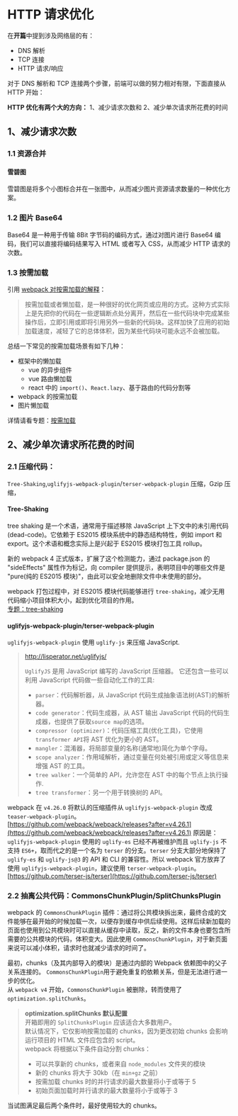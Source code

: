 # HTTP 请求优化

在**开篇**中提到涉及网络层的有：

- DNS 解析
- TCP 连接
- HTTP 请求/响应

对于 DNS 解析和 TCP 连接两个步骤，前端可以做的努力相对有限，下面直接从 HTTP 开始：

**HTTP 优化有两个大的方向：**
1、减少请求次数和 2、减少单次请求所花费的时间

## 1、减少请求次数

### 1.1 资源合并

#### 雪碧图

雪碧图是将多个小图标合并在一张图中，从而减少图片资源请求数量的一种优化方案。

### 1.2 图片 Base64

Base64 是一种用于传输 8Bit 字节码的编码方式，通过对图片进行 Base64 编码，我们可以直接将编码结果写入 HTML 或者写入 CSS，从而减少 HTTP 请求的次数。

### 1.3 按需加载

引用 [webpack 对按需加载的解释](https://v4.webpack.js.org/guides/lazy-loading/)：

> 按需加载或者懒加载，是一种很好的优化网页或应用的方式。这种方式实际上是先把你的代码在一些逻辑断点处分离开，然后在一些代码块中完成某些操作后，立即引用或即将引用另外一些新的代码块。这样加快了应用的初始加载速度，减轻了它的总体体积，因为某些代码块可能永远不会被加载。

总结一下常见的按需加载场景有如下几种：

- 框架中的懒加载
  - vue 的异步组件
  - vue 路由懒加载
  - react 中的 `import()`、`React.lazy`、基于路由的代码分割等
- webpack 的按需加载
- 图片懒加载

详情请看专题：[按需加载](https://github.com/lazyken/blog/blob/master/%E4%B8%93%E9%A2%98%E7%B3%BB%E5%88%97/%E6%8C%89%E9%9C%80%E5%8A%A0%E8%BD%BD.md)

## 2、减少单次请求所花费的时间

### 2.1 压缩代码：

`Tree-Shaking`,`uglifyjs-webpack-plugin`/`terser-webpack-plugin` 压缩，Gzip 压缩，

#### Tree-Shaking

tree shaking 是一个术语，通常用于描述移除 JavaScript 上下文中的未引用代码(dead-code)。它依赖于 ES2015 模块系统中的静态结构特性，例如 import 和 export。这个术语和概念实际上是兴起于 ES2015 模块打包工具 rollup。

新的 webpack 4 正式版本，扩展了这个检测能力，通过 package.json 的 "sideEffects" 属性作为标记，向 compiler 提供提示，表明项目中的哪些文件是 "pure(纯的 ES2015 模块)"，由此可以安全地删除文件中未使用的部分。

webpack 打包过程中，对 ES2015 模块代码能够进行 `tree-shaking`，减少无用代码缩小项目体积大小，起到优化项目的作用。  
[专题：tree-shaking](https://github.com/lazyken/blog/blob/master/%E4%B8%93%E9%A2%98%E7%B3%BB%E5%88%97/Tree-Shaking.md)

#### uglifyjs-webpack-plugin/terser-webpack-plugin

`uglifyjs-webpack-plugin` 使用 `uglify-js` 来压缩 JavaScript.

> http://lisperator.net/uglifyjs/
>
> `UglifyJS` 是用 JavaScript 编写的 JavaScript 压缩器。 它还包含一些可以利用 JavaScript 代码做一些自动化工作的工具:
>
> - `parser`：代码解析器，从 JavaScript 代码生成抽象语法树(AST)的解析器。
> - `code generator`：代码生成器，从 AST 输出 JavaScript 代码的代码生成器，也提供了获取`source map`的选项。
> - `compressor (optimizer)`：代码压缩工具(优化工具)，它使用`transformer API`将 AST 优化为更小的 AST。
> - `mangler`：混淆器，将局部变量的名称(通常地)简化为单个字母。
> - `scope analyzer`：作用域解析，通过变量在何处被引用或定义等信息来增强 AST 的工具。
> - `tree walker`：一个简单的 API，允许您在 AST 中的每个节点上执行操作.
> - `tree transformer`：另一个用于转换树的 API。

webpack 在 `v4.26.0` 将默认的压缩插件从 `uglifyjs-webpack-plugin` 改成 `teaser-webpack-plugin`。  
[https://github.com/webpack/webpack/releases?after=v4.26.1](https://github.com/webpack/webpack/releases?after=v4.26.1)
原因是：`uglifyjs-webpack-plugin` 使用的 `uglify-es` 已经不再被维护而且 `uglify-js` 不支持 `ES6+`，取而代之的是一个名为 `terser` 的分支。`terser` 分支大部分地保持了 `uglify-es` 和 `uglify-js@3` 的 API 和 CLI 的兼容性。所以 webpack 官方放弃了使用 `uglifyjs-webpack-plugin`，建议使用 `terser-webpack-plugin`。  
[https://github.com/terser-js/terser](https://github.com/terser-js/terser)

### 2.2 抽离公共代码：CommonsChunkPlugin/SplitChunksPlugin

webpack 的 `CommonsChunkPlugin` 插件：通过将公共模块拆出来，最终合成的文件能够在最开始的时候加载一次，以便存到缓存中供后续使用。这样后续新加载的页面也使用到公共模块时可以直接从缓存中读取，反之，新的文件本身也要包含所需要的公共模块的代码，体积变大。因此使用 `CommonsChunkPlugin`，对于新页面来说可以减小体积，请求时也就减少请求的时间了。

最初，chunks（及其内部导入的模块）是通过内部的 Webpack 依赖图中的父子关系连接的。 `CommonsChunkPlugin`用于避免重复的依赖关系，但是无法进行进一步的优化。  
从 `webpack v4` 开始，`CommonsChunkPlugin` 被删除，转而使用了 `optimization.splitChunks`。

> **optimization.splitChunks 默认配置**  
> 开箱即用的 `SplitChunksPlugin` 应该适合大多数用户。  
> 默认情况下，它仅影响按需加载的 chunks，因为更改初始 chunks 会影响运行项目的 HTML 文件应包含的 script。  
> webpack 将根据以下条件自动分割 chunks：
>
> - 可以共享新的 chunks，或者来自 `node_modules` 文件夹的模块
> - 新的 chunks 将大于 30kb（在 `min+gz` 之前）
> - 按需加载 chunks 时的并行请求的最大数量将小于或等于 5
> - 初始页面加载时并行请求的最大数量将小于或等于 3

当试图满足最后两个条件时，最好使用较大的 chunks。
